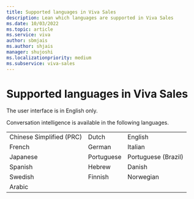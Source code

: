 ```yaml
---
title: Supported languages in Viva Sales
description: Lean which languages are supported in Viva Sales
ms.date: 10/03/2022
ms.topic: article
ms.service: viva
author: sbmjais
ms.author: shjais
manager: shujoshi
ms.localizationpriority: medium
ms.subservice: viva-sales
---
```


# Supported languages in Viva Sales

The user interface is in English only.

Conversation intelligence is available in the following languages.

||||
|-----------------------------------|-------------------|------------------------------|
|     Chinese   Simplified (PRC)    |     Dutch         |     English                  |
|     French                        |     German        |     Italian                  |
|     Japanese                      |     Portuguese    |     Portuguese   (Brazil)    |
|     Spanish                       |     Hebrew        |     Danish                   |
|     Swedish                       |     Finnish       |     Norwegian                |
|     Arabic                    |                   |                              |


